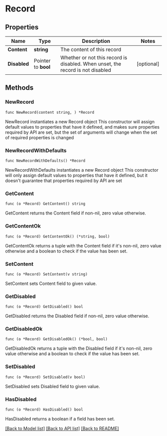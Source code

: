 # Record

## Properties

Name | Type | Description | Notes
------------ | ------------- | ------------- | -------------
**Content** | **string** | The content of this record | 
**Disabled** | Pointer to **bool** | Whether or not this record is disabled. When unset, the record is not disabled | [optional] 

## Methods

### NewRecord

`func NewRecord(content string, ) *Record`

NewRecord instantiates a new Record object
This constructor will assign default values to properties that have it defined,
and makes sure properties required by API are set, but the set of arguments
will change when the set of required properties is changed

### NewRecordWithDefaults

`func NewRecordWithDefaults() *Record`

NewRecordWithDefaults instantiates a new Record object
This constructor will only assign default values to properties that have it defined,
but it doesn't guarantee that properties required by API are set

### GetContent

`func (o *Record) GetContent() string`

GetContent returns the Content field if non-nil, zero value otherwise.

### GetContentOk

`func (o *Record) GetContentOk() (*string, bool)`

GetContentOk returns a tuple with the Content field if it's non-nil, zero value otherwise
and a boolean to check if the value has been set.

### SetContent

`func (o *Record) SetContent(v string)`

SetContent sets Content field to given value.


### GetDisabled

`func (o *Record) GetDisabled() bool`

GetDisabled returns the Disabled field if non-nil, zero value otherwise.

### GetDisabledOk

`func (o *Record) GetDisabledOk() (*bool, bool)`

GetDisabledOk returns a tuple with the Disabled field if it's non-nil, zero value otherwise
and a boolean to check if the value has been set.

### SetDisabled

`func (o *Record) SetDisabled(v bool)`

SetDisabled sets Disabled field to given value.

### HasDisabled

`func (o *Record) HasDisabled() bool`

HasDisabled returns a boolean if a field has been set.


[[Back to Model list]](../README.md#documentation-for-models) [[Back to API list]](../README.md#documentation-for-api-endpoints) [[Back to README]](../README.md)


